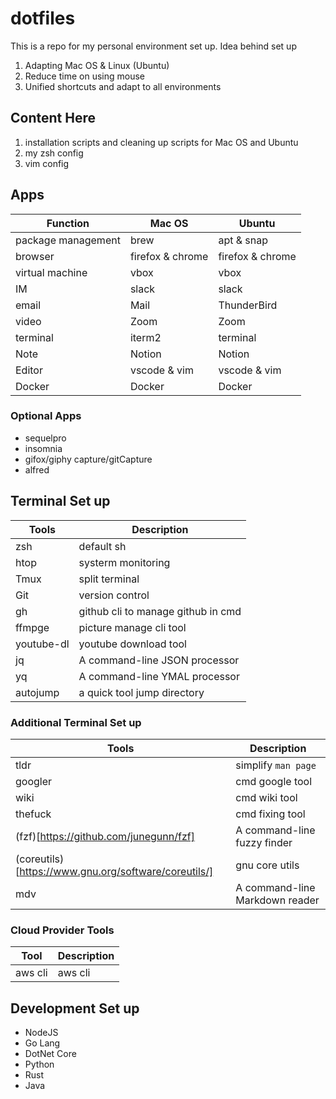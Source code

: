 # dotfiles

This is a repo for my personal environment set up.
Idea behind set up

1. Adapting Mac OS & Linux (Ubuntu)
2. Reduce time on using mouse
3. Unified shortcuts and adapt to all environments

## Content Here
1. installation scripts and cleaning up scripts for Mac OS and Ubuntu
2. my zsh config
3. vim config

## Apps

| Function           | Mac OS           | Ubuntu           |
| ------------------ | ---------------- | ---------------- |
| package management | brew             | apt & snap       |
| browser            | firefox & chrome | firefox & chrome |
| virtual machine    | vbox             | vbox             |
| IM                 | slack            | slack            |
| email              | Mail             | ThunderBird      |
| video              | Zoom             | Zoom             |
| terminal           | iterm2           | terminal         |
| Note               | Notion           | Notion           |
| Editor             | vscode & vim     | vscode & vim     |
| Docker             | Docker           | Docker           |

### Optional Apps 
* sequelpro
* insomnia 
* gifox/giphy capture/gitCapture
* alfred

## Terminal Set up

| Tools      | Description                        |
| ---------- | ---------------------------------- |
| zsh        | default sh                         |
| htop       | systerm monitoring                 |
| Tmux       | split terminal                     |
| Git        | version control                    |
| gh         | github cli to manage github in cmd |
| ffmpge     | picture manage cli tool            |
| youtube-dl | youtube download tool              |
| jq | A command-line JSON processor |
| yq | A command-line YMAL processor |
| autojump | a quick tool jump directory |

### Additional Terminal Set up

| Tools    | Description                 |
| -------- | --------------------------- |
| tldr     | simplify `man page`         |
| googler  | cmd google tool             |
| wiki     | cmd wiki tool               |
| thefuck  | cmd fixing tool             |
| (fzf)[https://github.com/junegunn/fzf] | A command-line fuzzy finder |
| (coreutils)[https://www.gnu.org/software/coreutils/] | gnu core utils |
| mdv | A command-line Markdown reader|

### Cloud Provider Tools

| Tool    | Description |
| ------- | ----------- |
| aws cli | aws cli     |

## Development Set up

- NodeJS
- Go Lang
- DotNet Core
- Python
- Rust
- Java
